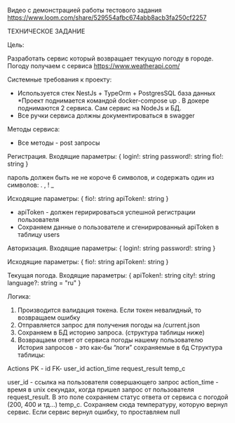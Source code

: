 Видео с демонстрацией работы тестового задания
https://www.loom.com/share/529554afbc674abb8acb3fa250cf2257


ТЕХНИЧЕСКОЕ ЗАДАНИЕ 

Цель:

Разработать сервис который возвращает текущую погоду в городе. Погоду
получаем с сервиса https://www.weatherapi.com/


Системные требования к проекту:
* Используется стек NestJs + TypeOrm + PostgresSQL база данных
*Проект поднимается командой docker-compose up . В докере поднимаются 2
сервиса. Сам сервис на NodeJs и БД.
* Все ручки сервиса должны документироваться в swagger

Методы сервиса:
* Все методы - post запросы

Регистрация.
Входящие параметры:
{
login!: string
password!: string
fio!: string
}

пароль должен быть не не короче 6 символов, и содержать
один из символов: . , ! _

Исходящие параметры:
{
fio!: string
apiToken!: string
}

* apiToken - должен геририроваться успешной регистрации пользователя
* Сохраняем данные о пользователе и сгенирированный apiToken в таблицу users

Авторизация.
Входящие параметры:
{
login!: string
password!: string
}

Исходящие параметры:
{
fio!: string
apiToken!: string
}

Текущая погода.
Входящие параметры:
{
apiToken!: string
city!: string
language?: string = "ru"
}

Логика:
1. Производится валидация токена. Если токен невалидный, то возвращаем
ошибку
2. Отправляется запрос для получения погоды на /current.json
3. Сохраняем в БД историю запроса. (структура таблицы ниже)
4. Возвращаем ответ от сервиса погоды нашему пользователю
История запросов - это как-бы “логи” сохраняемые в бд
Структура таблицы:


Actions
PK - id
FK- user_id
action_time
request_result
temp_c


user_id - ссылка на пользователя совершающего запрос
action_time - время в unix секундах, когда пришел запрос от пользователя
request_result. В это поле сохраняем статус ответа от сервиса с погодой (200, 400
и тд…)
temp_c. Сохраняем сюда температуру, которую вернул сервис. Если сервис вернул
ошибку, то проставляем null

